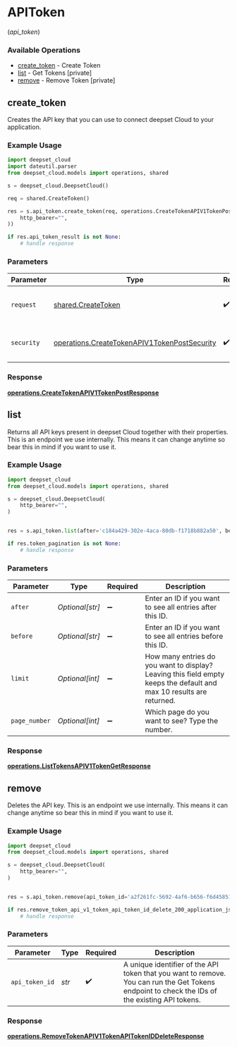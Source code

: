 # APIToken
(*api_token*)

### Available Operations

* [create_token](#create_token) - Create Token
* [list](#list) - Get Tokens [private]
* [remove](#remove) - Remove Token [private]

## create_token

Creates the API key that you can use to connect deepset Cloud to your application.

### Example Usage

```python
import deepset_cloud
import dateutil.parser
from deepset_cloud.models import operations, shared

s = deepset_cloud.DeepsetCloud()

req = shared.CreateToken()

res = s.api_token.create_token(req, operations.CreateTokenAPIV1TokenPostSecurity(
    http_bearer="",
))

if res.api_token_result is not None:
    # handle response
```

### Parameters

| Parameter                                                                                                    | Type                                                                                                         | Required                                                                                                     | Description                                                                                                  |
| ------------------------------------------------------------------------------------------------------------ | ------------------------------------------------------------------------------------------------------------ | ------------------------------------------------------------------------------------------------------------ | ------------------------------------------------------------------------------------------------------------ |
| `request`                                                                                                    | [shared.CreateToken](../../models/shared/createtoken.md)                                                     | :heavy_check_mark:                                                                                           | The request object to use for the request.                                                                   |
| `security`                                                                                                   | [operations.CreateTokenAPIV1TokenPostSecurity](../../models/operations/createtokenapiv1tokenpostsecurity.md) | :heavy_check_mark:                                                                                           | The security requirements to use for the request.                                                            |


### Response

**[operations.CreateTokenAPIV1TokenPostResponse](../../models/operations/createtokenapiv1tokenpostresponse.md)**


## list

Returns all API keys present in deepset Cloud together with their properties. This is an endpoint we use internally. This means it can change anytime so bear this in mind if you want to use it.

### Example Usage

```python
import deepset_cloud
from deepset_cloud.models import operations, shared

s = deepset_cloud.DeepsetCloud(
    http_bearer="",
)


res = s.api_token.list(after='c184a429-302e-4aca-80db-f1718b882a50', before='80555741-9e79-40e2-b205-5dd402eb66ec', limit=173090, page_number=951993)

if res.token_pagination is not None:
    # handle response
```

### Parameters

| Parameter                                                                                                            | Type                                                                                                                 | Required                                                                                                             | Description                                                                                                          |
| -------------------------------------------------------------------------------------------------------------------- | -------------------------------------------------------------------------------------------------------------------- | -------------------------------------------------------------------------------------------------------------------- | -------------------------------------------------------------------------------------------------------------------- |
| `after`                                                                                                              | *Optional[str]*                                                                                                      | :heavy_minus_sign:                                                                                                   | Enter an ID if you want to see all entries after this ID.                                                            |
| `before`                                                                                                             | *Optional[str]*                                                                                                      | :heavy_minus_sign:                                                                                                   | Enter an ID if you want to see all entries before this ID.                                                           |
| `limit`                                                                                                              | *Optional[int]*                                                                                                      | :heavy_minus_sign:                                                                                                   | How many entries do you want to display? Leaving this field empty keeps the default and max 10 results are returned. |
| `page_number`                                                                                                        | *Optional[int]*                                                                                                      | :heavy_minus_sign:                                                                                                   | Which page do you want to see? Type the number.                                                                      |


### Response

**[operations.ListTokensAPIV1TokenGetResponse](../../models/operations/listtokensapiv1tokengetresponse.md)**


## remove

Deletes the API key. This is an endpoint we use internally. This means it can change anytime so bear this in mind if you want to use it.

### Example Usage

```python
import deepset_cloud
from deepset_cloud.models import operations, shared

s = deepset_cloud.DeepsetCloud(
    http_bearer="",
)


res = s.api_token.remove(api_token_id='a2f261fc-5692-4af6-b656-f6d45851282a')

if res.remove_token_api_v1_token_api_token_id_delete_200_application_json_any is not None:
    # handle response
```

### Parameters

| Parameter                                                                                                                                      | Type                                                                                                                                           | Required                                                                                                                                       | Description                                                                                                                                    |
| ---------------------------------------------------------------------------------------------------------------------------------------------- | ---------------------------------------------------------------------------------------------------------------------------------------------- | ---------------------------------------------------------------------------------------------------------------------------------------------- | ---------------------------------------------------------------------------------------------------------------------------------------------- |
| `api_token_id`                                                                                                                                 | *str*                                                                                                                                          | :heavy_check_mark:                                                                                                                             | A unique identifier of the API token that you want to remove. You can run the Get Tokens endpoint to check the IDs of the existing API tokens. |


### Response

**[operations.RemoveTokenAPIV1TokenAPITokenIDDeleteResponse](../../models/operations/removetokenapiv1tokenapitokeniddeleteresponse.md)**

